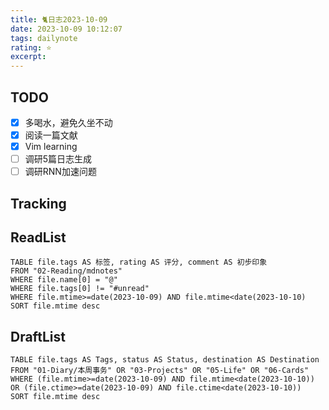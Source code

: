 ```yaml
---
title: 🐈日志2023-10-09
date: 2023-10-09 10:12:07
tags: dailynote
rating: ⭐️
excerpt: 
---
```

## TODO
- [x] 多喝水，避免久坐不动
- [x] 阅读一篇文献
- [x] Vim learning 
- [ ] 调研5篇日志生成 
- [ ] 调研RNN加速问题

## Tracking

## ReadList 
<!--此处显示今日已阅读文献-->
```dataview
TABLE file.tags AS 标签, rating AS 评分, comment AS 初步印象
FROM "02-Reading/mdnotes"
WHERE file.name[0] = "@"
WHERE file.tags[0] != "#unread"
WHERE file.mtime>=date(2023-10-09) AND file.mtime<date(2023-10-10)
SORT file.mtime desc
```

## DraftList
<!--此处显示今日新增或修改的草稿或其它非文献笔记文件-->

```dataview
TABLE file.tags AS Tags, status AS Status, destination AS Destination
FROM "01-Diary/本周事务" OR "03-Projects" OR "05-Life" OR "06-Cards"
WHERE (file.mtime>=date(2023-10-09) AND file.mtime<date(2023-10-10)) OR (file.ctime>=date(2023-10-09) AND file.ctime<date(2023-10-10))
SORT file.mtime desc
```